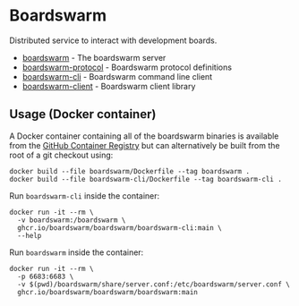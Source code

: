 # Boardswarm

Distributed service to interact with development boards.

* [boardswarm](boardswarm/README.md) - The boardswarm server
* [boardswarm-protocol](boardswarm-protocol/README.md) - Boardswarm protocol definitions
* [boardswarm-cli](boardswarm-cli/README.md) - Boardswarm command line client
* [boardswarm-client](boardswarm-client/README.md) - Boardswarm client library


## Usage (Docker container)

A Docker container containing all of the boardswarm binaries is available from the
[GitHub Container Registry](https://github.com/orgs/boardswarm/packages?repo_name=boardswarm)
but can alternatively be built from the root of a git checkout using:

```
docker build --file boardswarm/Dockerfile --tag boardswarm .
docker build --file boardswarm-cli/Dockerfile --tag boardswarm-cli .
```


Run `boardswarm-cli` inside the container:

```
docker run -it --rm \
  -v boardswarm:/boardswarm \
  ghcr.io/boardswarm/boardswarm/boardswarm-cli:main \
  --help
```


Run `boardswarm` inside the container:

```
docker run -it --rm \
  -p 6683:6683 \
  -v $(pwd)/boardswarm/share/server.conf:/etc/boardswarm/server.conf \
  ghcr.io/boardswarm/boardswarm/boardswarm:main
```
